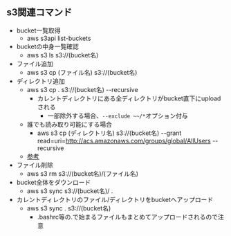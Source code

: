 ## s3関連コマンド

* bucket一覧取得
    * aws s3api list-buckets
* bucketの中身一覧確認
    * aws s3 ls s3://(bucket名)
* ファイル追加
    * aws s3 cp (ファイル名) s3://(bucket名)
* ディレクトリ追加
    * aws s3 cp . s3://(bucket名) --recursive
        * カレントディレクトリにある全ディレクトリがbucket直下にuploadされる
            * 一部除外する場合、`--exclude ~~/*`オプション付与
    * 誰でも読み取り可能にする場合
        * aws s3 cp (ディレクトリ名) s3://(bucket名) --grant read=uri=http://acs.amazonaws.com/groups/global/AllUsers --recursive
    * [参考](https://docs.aws.amazon.com/cli/latest/reference/s3/cp.html)
* ファイル削除
    * aws s3 rm s3://(bucket名)/(ファイル名)
* bucket全体をダウンロード
    * aws s3 sync s3://(bucket名)/ .
* カレントディレクトリのファイル/ディレクトリをbucketへアップロード
    * aws s3 sync . s3://(bucket名)
        * .bashrc等の.で始まるファイルもまとめてアップロードされるので注意